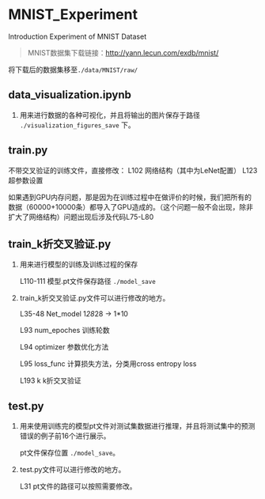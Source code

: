 # MNIST_Experiment
Introduction Experiment of MNIST Dataset

>MNIST数据集下载链接：http://yann.lecun.com/exdb/mnist/

将下载后的数据集移至`./data/MNIST/raw/`

## data_visualization.ipynb

1. 用来进行数据的各种可视化，并且将输出的图片保存于路径 `./visualization_figures_save` 下。

## train.py

不带交叉验证的训练文件，直接修改：
    L102    网络结构（其中为LeNet配置）
    L123    超参数设置

如果遇到GPU内存问题，那是因为在训练过程中在做评价的时候，我们把所有的数据（60000+10000条）都导入了GPU造成的。（这个问题一般不会出现，除非扩大了网络结构）问题出现后涉及代码L75-L80

## train_k折交叉验证.py

1. 用来进行模型的训练及训练过程的保存

   L110-111    模型.pt文件保存路径 `./model_save`

2. train_k折交叉验证.py文件可以进行修改的地方。

   L35-48      Net_model   1*28*28 -> 1*10
   
   L93         num_epoches 训练轮数
   
   L94         optimizer   参数优化方法
   
   L95         loss_func   计算损失方法，分类用cross entropy loss
   
   L193        k           k折交叉验证

## test.py

1. 用来使用训练完的模型pt文件对测试集数据进行推理，并且将测试集中的预测错误的例子前16个进行展示。

   pt文件保存位置 `./model_save`。


2. test.py文件可以进行修改的地方。

   L31     pt文件的路径可以按照需要修改。
